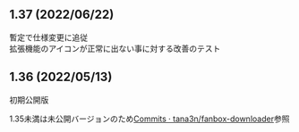 ## 1.37 (2022/06/22)
暫定で仕様変更に追従  
拡張機能のアイコンが正常に出ない事に対する改善のテスト
## 1.36 (2022/05/13)
初期公開版  
  
1.35未満は未公開バージョンのため[Commits · tana3n/fanbox-downloader](https://github.com/tana3n/fanbox-downloader/commits/master)参照